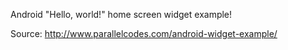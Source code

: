 Android "Hello, world!" home screen widget example!

Source: http://www.parallelcodes.com/android-widget-example/
